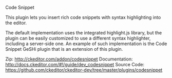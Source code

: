 Code Snippet

This plugin lets you insert rich code snippets with syntax highlighting into the editor.

The default implementation uses the integrated highlight.js library, but the plugin can be easily customized to use a different syntax highlighter, including a server-side one. An example of such implementation is the Code Snippet GeSHi plugin that is an extension of this plugin.

Zip: http://ckeditor.com/addon/codesnippet
Documentation: http://docs.ckeditor.com/#!/guide/dev_codesnippet
Source Code: https://github.com/ckeditor/ckeditor-dev/tree/master/plugins/codesnippet
